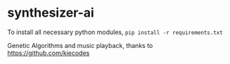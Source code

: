 # synthesizer-ai

To install all necessary python modules, 
`pip install -r requirements.txt`

Genetic Algorithms and music playback, 
thanks to https://github.com/kiecodes
